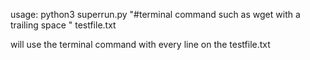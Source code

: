 usage: python3 superrun.py "#terminal command such as wget with a trailing space " testfile.txt

will use the terminal command with every line on the testfile.txt 
